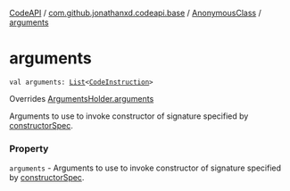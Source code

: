 [CodeAPI](../../index.md) / [com.github.jonathanxd.codeapi.base](../index.md) / [AnonymousClass](index.md) / [arguments](.)

# arguments

`val arguments: `[`List`](https://kotlinlang.org/api/latest/jvm/stdlib/kotlin.collections/-list/index.html)`<`[`CodeInstruction`](../../com.github.jonathanxd.codeapi/-code-instruction.md)`>`

Overrides [ArgumentsHolder.arguments](../-arguments-holder/arguments.md)

Arguments to use to invoke constructor of signature specified by [constructorSpec](constructor-spec.md).

### Property

`arguments` - Arguments to use to invoke constructor of signature specified by [constructorSpec](constructor-spec.md).